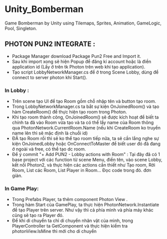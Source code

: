 # Unity_Bomberman
Game Bomberman by Unity using Tilemaps, Sprites, Animation, GameLogic, Pool, Singleton. 

## PHOTON PUN2 INTEGRATE : 
- Package Manager download Package Pun2 Free and Import it.
- Sau khi import xong sẽ hiện Popup để đăng kí account hoặc là điền application id (Lấy ở trên tk Photon trên web khi tạo application).
- Tạo script LobbyNetworkManager.cs để ở trong Scene Lobby, dùng để connect to server photon khi Start(). 

### In Lobby : 
- Trên scene tạo UI để tạo Room gồm chỗ nhập tên và button tạo room. 
- Trong LobbyNetworkManager.cs ta bắt sự kiện OnJoinedRoom() và tạo hàm CreateRoom() để thực hiện tạo room trong Photon. 
- Khi tạo room thành công, OnJoinedRoom() sẽ được kích hoạt để biết ta chính ta đã vào Room vừa tạo và ta có thể lấy name của Room thông qua PhotonNetwork.CurrentRoom.Name (nếu khi CreateRoom ko truyền name lên thì sẽ mặc định là chuỗi id)
- ĐÃ tạo Room rồi thì sẽ ko thể tạo room tiếp nữa, ta sẽ cần lắng nghe sự kiện OnJoinedLobby hoặc OnConnectToMaster để biết user đó đã đang ở ngoài và free, có thể tạo dc room.
- Để ý commit "+ Add PUN2 - Lobby actions with Room" : Tại đây đã có 1 base project với các function từ scene Menu, điền tên, vào scene Lobby, kết nối Photon2, và thực hiện các actions cần thiết như Tạo room, Rời Room, List các Room, List Player in Room... Đọc code trong đó. đơn giản. 

### In Game Play: 
- Trong Prefabs Player, ta thêm component Photon View .
- Trong hàm Start của GamePlay, ta thực hiện PhotonNetwork.Instantiate để tạo Player trên server. Như vậy thì cả phía mình và phía máy khác cũng sẽ tạo ra Player đó.
- Để khi di chuyển ta chỉ di chuyển nhân vật của mình, trong PlayerController ta GetComponent<PhotonView> và thực hiện kiểm tra photonView.IsMine  thì mới cho di chuyển 


